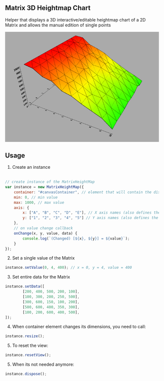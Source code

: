 ## Matrix 3D Heightmap Chart

Helper that displays a 3D interactive/editable heightmap chart of a 2D Matrix and allows the manual edition of single points

![alt text](https://github.com/freddykrunn/Matrix-3D-Heightmap-Chart/blob/main/assets/matrix-helper-preview.png?raw=true)

## Usage

1. Create an instance

```javascript

// create instance of the MatrixHeightMap
var instance = new MatrixHeightMap({
    container: "#canvasContainer", // element that will contain the display canvas
    min: 0, // min value
    max: 1000, // max value
    axis: {
        x: ["A", "B", "C", "D", "E"], // X axis names (also defines the length of the matrix X dimension)
        y: ["1", "2", "3", "4", "5"] // Y axis names (also defines the length of the matrix Y dimension)
    },
    // on value change callback
    onChange(x, y, value, data) {
        console.log(`(Changed) [${x}, ${y}] = ${value}`);
    }
});

```

2. Set a single value of the Matrix

```javascript
instance.setValue(0, 4, 400); // x = 0, y = 4, value = 400
```

3. Set entire data for the Matrix

```javascript
instance.setData([
        [200, 400, 500, 200, 100],
        [100, 300, 200, 250, 500],
        [300, 600, 150, 100, 200],
        [500, 600, 400, 350, 300],
        [100, 200, 600, 400, 500],
]);
```

4. When container element changes its dimensions, you need to call:

```javascript
instance.resize();
```

5. To reset the view:

```javascript
instance.resetView();
```

5. When its not needed anymore:

```javascript
instance.dispose();
```
